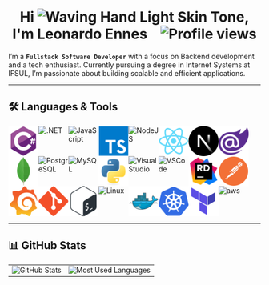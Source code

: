 <h1 align="center">
  Hi  
  <img src="https://raw.githubusercontent.com/Tarikul-Islam-Anik/Animated-Fluent-Emojis/master/Emojis/Hand%20gestures/Waving%20Hand%20Light%20Skin%20Tone.png" 
       alt="Waving Hand Light Skin Tone" width="35" height="35" />, I'm Leonardo Ennes  
  &nbsp;&nbsp;
  <img width="100rem" src="https://komarev.com/ghpvc/?username=LeonardoEnnes&color=111111&style=flat-square" alt="Profile views" />
</h1>

I’m a **`Fullstack Software Developer`**  with a focus on Backend development and a tech enthusiast. Currently pursuing a degree in Internet Systems at IFSUL, I’m passionate about building scalable and efficient applications.  

---

## 🛠️ Languages & Tools  

<img align="left" alt="C#" width="60px" src="https://github.com/devicons/devicon/blob/v2.16.0/icons/csharp/csharp-original.svg"/>  
<img align="left" alt=".NET" width="60px" src="https://upload.wikimedia.org/wikipedia/commons/thumb/7/7d/Microsoft_.NET_logo.svg/456px-Microsoft_.NET_logo.svg.png"/>  
<img align="left" alt="JavaScript" width="60px" src="https://cdn.jsdelivr.net/gh/devicons/devicon@latest/icons/javascript/javascript-original.svg"/>  
<img align="left" alt="TypeScript" width="60px" src="https://github.com/devicons/devicon/blob/v2.16.0/icons/typescript/typescript-plain.svg"/>  
<img align="left" alt="NodeJS" width="60px" src="https://cdn.jsdelivr.net/gh/devicons/devicon@latest/icons/nodejs/nodejs-original-wordmark.svg"/>  
<img align="left" alt="React" width="60px" src="https://github.com/devicons/devicon/blob/v2.16.0/icons/react/react-original.svg"/>  
<img align="left" alt="NextJS" width="60px" src="https://github.com/devicons/devicon/blob/v2.16.0/icons/nextjs/nextjs-original.svg"/>  
<img align="left" alt="Blazor" width="60px" src="https://github.com/devicons/devicon/blob/v2.16.0/icons/blazor/blazor-original.svg"/>  
<img align="left" alt="MongoDB" width="60px" src="https://github.com/devicons/devicon/blob/v2.16.0/icons/mongodb/mongodb-original.svg"/>  
<img align="left" alt="PostgreSQL" width="60px" src="https://cdn.jsdelivr.net/gh/devicons/devicon@latest/icons/postgresql/postgresql-original.svg"/>  
<img align="left" alt="MySQL" width="60px" src="https://cdn.jsdelivr.net/gh/devicons/devicon@latest/icons/mysql/mysql-original-wordmark.svg"/>  
<img align="left" alt="Python" width="60px" src="https://github.com/devicons/devicon/blob/v2.16.0/icons/python/python-original.svg"/>  
<img align="left" alt="VisualStudio" width="60px" src="https://cdn.jsdelivr.net/gh/devicons/devicon@latest/icons/visualstudio/visualstudio-original.svg"/>  
<img align="left" alt="VSCode" width="60px" src="https://cdn.jsdelivr.net/gh/devicons/devicon@latest/icons/vscode/vscode-original.svg"/>  
<img align="left" alt="Rider" width="60px" src="https://github.com/devicons/devicon/blob/v2.16.0/icons/rider/rider-original.svg"/>  
<img align="left" alt="Postman" width="60px" src="https://github.com/devicons/devicon/blob/v2.16.0/icons/postman/postman-original.svg"/>  
<img align="left" alt="Grafana" width="60px" src="https://github.com/devicons/devicon/blob/v2.16.0/icons/grafana/grafana-original.svg"/>  
<img align="left" alt="Git" width="60px" src="https://github.com/devicons/devicon/blob/v2.16.0/icons/git/git-original.svg"/>  
<img align="left" alt="Bash" width="60px" src="https://github.com/devicons/devicon/blob/v2.16.0/icons/bash/bash-plain.svg"/>  
<img align="left" alt="Linux" width="60px" src="https://cdn.jsdelivr.net/gh/devicons/devicon@latest/icons/linux/linux-original.svg"/>  
<img align="left" alt="Docker" width="60px" src="https://github.com/devicons/devicon/blob/v2.16.0/icons/docker/docker-original.svg"/>  
<img align="left" alt="Kubernetes" width="60px" src="https://github.com/devicons/devicon/blob/v2.16.0/icons/kubernetes/kubernetes-original.svg"/>  
<img align="left" alt="Terraform" width="60px" src="https://github.com/devicons/devicon/blob/v2.16.0/icons/terraform/terraform-original.svg"/>  
<img align="left" alt="aws" width="60px" src="https://cdn.jsdelivr.net/gh/devicons/devicon@latest/icons/amazonwebservices/amazonwebservices-original-wordmark.svg"/>

<br clear="left"/>  

---

## 📊 GitHub Stats  

<center>
  <table>
    <tr>
        <td> <img height="180rem" width="500rem" alt="GitHub Stats" src="https://github-readme-stats.vercel.app/api?username=LeonardoEnnes&hide=stars&show_icons=true&theme=shadow_blue&include_all_commits=false"/> </td>
        <td> <img height="180rem" width="500rem" alt="Most Used Languages" src="https://github-readme-stats.vercel.app/api/top-langs/?username=LeonardoEnnes&layout=compact&theme=shadow_blue"/> </td>
    </tr>
  </table>
</center>

